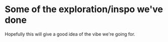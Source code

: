 # Some of the exploration/inspo we've done

Hopefully this will give a good idea of the vibe we're going for.

